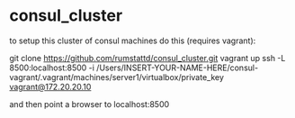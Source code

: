 # consul_cluster

to setup this cluster of consul machines do this (requires vagrant):

git clone https://github.com/rumstattd/consul_cluster.git
vagrant up
ssh -L 8500:localhost:8500 -i /Users/INSERT-YOUR-NAME-HERE/consul-vagrant/.vagrant/machines/server1/virtualbox/private_key vagrant@172.20.20.10

and then point a browser to localhost:8500
